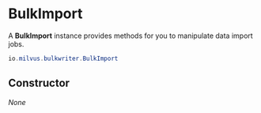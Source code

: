 # BulkImport

A **BulkImport** instance provides methods for you to manipulate data import jobs.

```java
io.milvus.bulkwriter.BulkImport
```

## Constructor

*None*

